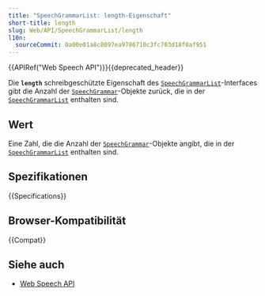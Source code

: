 ```yaml
---
title: "SpeechGrammarList: length-Eigenschaft"
short-title: length
slug: Web/API/SpeechGrammarList/length
l10n:
  sourceCommit: 0a00e01a8c8097ea9786710c3fc703d18f0af951
---
```


{{APIRef("Web Speech API")}}{{deprecated_header}}

Die **`length`** schreibgeschützte Eigenschaft des [`SpeechGrammarList`](/de/docs/Web/API/SpeechGrammarList)-Interfaces gibt die Anzahl der [`SpeechGrammar`](/de/docs/Web/API/SpeechGrammar)-Objekte zurück, die in der [`SpeechGrammarList`](/de/docs/Web/API/SpeechGrammarList) enthalten sind.

## Wert

Eine Zahl, die die Anzahl der [`SpeechGrammar`](/de/docs/Web/API/SpeechGrammar)-Objekte angibt, die in der [`SpeechGrammarList`](/de/docs/Web/API/SpeechGrammarList) enthalten sind.

## Spezifikationen

{{Specifications}}

## Browser-Kompatibilität

{{Compat}}

## Siehe auch

- [Web Speech API](/de/docs/Web/API/Web_Speech_API)
